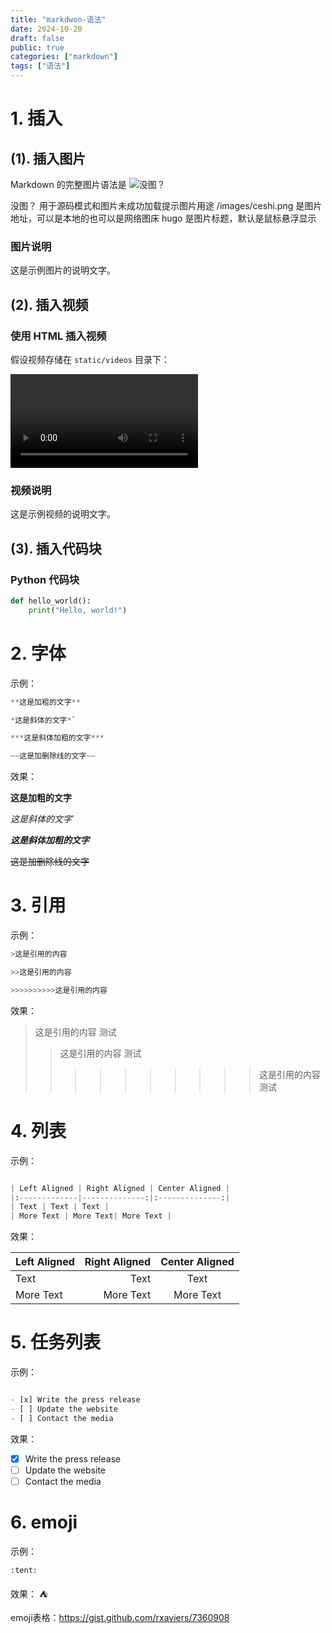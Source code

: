 ```yaml
---
title: "markdwon-语法"
date: 2024-10-20
draft: false
public: true
categories: ["markdown"]
tags: ["语法"]
---
```


# 1. 插入

## (1). 插入图片

Markdown 的完整图片语法是 ![没图？](/images/ceshi.png "hugo为了测试")

没图？ 用于源码模式和图片未成功加载提示图片用途
/images/ceshi.png 是图片地址，可以是本地的也可以是网络图床
hugo 是图片标题，默认是鼠标悬浮显示

### 图片说明

这是示例图片的说明文字。

## (2). 插入视频

### 使用 HTML 插入视频

假设视频存储在 `static/videos` 目录下：

<video controls>
  <source src="/videos/example-video.mp4" type="video/mp4">
  Your browser does not support the video tag.
</video>

### 视频说明

这是示例视频的说明文字。

## (3). 插入代码块

### Python 代码块

```python
def hello_world():
    print("Hello, world!")
```

# 2. 字体

示例：

```python
**这是加粗的文字**

*这是斜体的文字*`

***这是斜体加粗的文字***

~~这是加删除线的文字~~
```

效果：

**这是加粗的文字**

*这是斜体的文字*`

***这是斜体加粗的文字***

~~这是加删除线的文字~~

# 3. 引用

示例：

```python
>这是引用的内容

>>这是引用的内容

>>>>>>>>>>这是引用的内容
```

效果：

>这是引用的内容
测试
>>这是引用的内容
测试
>>>>>>>>>>这是引用的内容
测试

# 4. 列表

示例：

```python

| Left Aligned | Right Aligned | Center Aligned |
|:-------------|--------------:|:--------------:|
| Text | Text | Text |
| More Text | More Text| More Text |
```

效果：

| Left Aligned | Right Aligned | Center Aligned |
|:-------------|--------------:|:--------------:|
| Text | Text | Text |
| More Text | More Text| More Text |

# 5. 任务列表

示例：

```python

- [x] Write the press release
- [ ] Update the website
- [ ] Contact the media
```

效果：

- [x] Write the press release
- [ ] Update the website
- [ ] Contact the media

# 6. emoji

示例：

```python
:tent:
```

效果：
:tent:

emoji表格：https://gist.github.com/rxaviers/7360908